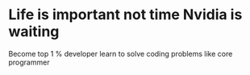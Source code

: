# Life is important not time Nvidia is waiting 

Become top 1 % developer learn to solve coding problems like core programmer 
